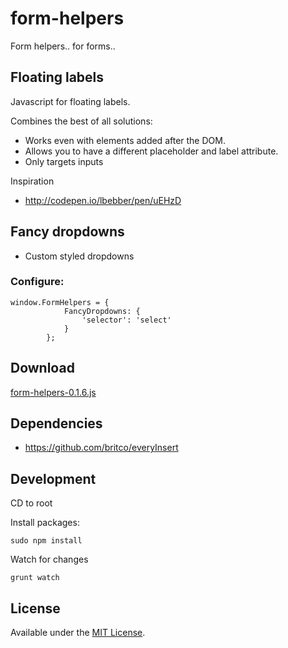 form-helpers
============

Form helpers.. for forms..

## Floating labels
Javascript for floating labels.

Combines the best of all solutions:
* Works even with elements added after the DOM.
* Allows you to have a different placeholder and label attribute.
* Only targets inputs

Inspiration
* http://codepen.io/lbebber/pen/uEHzD

## Fancy dropdowns
* Custom styled dropdowns


### Configure:
````
window.FormHelpers = {
	    	FancyDropdowns: {
	    		'selector': 'select'
	    	}
	    };
````

## Download
[form-helpers-0.1.6.js](https://raw2.github.com/britco/form-helpers/master/dist/form-helpers-0.1.6.js)

## Dependencies
* https://github.com/britco/everyInsert

## Development
CD to root

Install packages:

````
sudo npm install
````

Watch for changes

````
grunt watch
````

## License
Available under the [MIT License](LICENSE.md).
